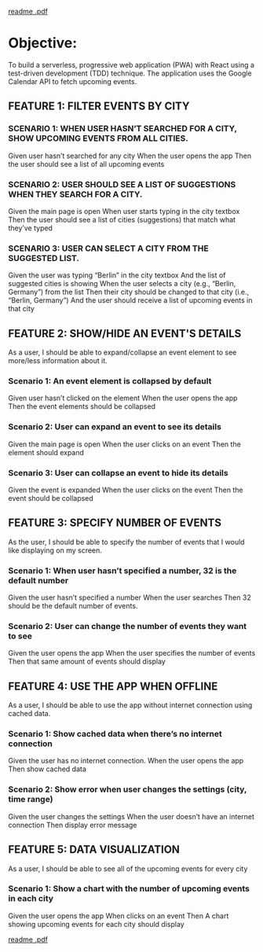 [readme .pdf](https://github.com/ericmarcellini/meet/files/7218545/readme.pdf)

# Objective:
To build a serverless, progressive web application (PWA) with React using a test-driven
development (TDD) technique. The application uses the Google Calendar API to fetch
upcoming events.
 
## FEATURE 1: FILTER EVENTS BY CITY
### SCENARIO 1: WHEN USER HASN’T SEARCHED FOR A CITY, SHOW UPCOMING EVENTS FROM ALL CITIES.
Given user hasn’t searched for any city
When the user opens the app
Then the user should see a list of all upcoming events

### SCENARIO 2: USER SHOULD SEE A LIST OF SUGGESTIONS WHEN THEY SEARCH FOR A CITY.
Given the main page is open
When user starts typing in the city textbox
Then the user should see a list of cities (suggestions) that match what they’ve typed

### SCENARIO 3: USER CAN SELECT A CITY FROM THE SUGGESTED LIST.
Given the user was typing “Berlin” in the city textbox
And the list of suggested cities is showing
When the user selects a city (e.g., “Berlin, Germany”) from the list
Then their city should be changed to that city (i.e., “Berlin, Germany”)
And the user should receive a list of upcoming events in that city

## FEATURE 2: SHOW/HIDE AN EVENT'S DETAILS
As a user, I should be able to expand/collapse an event element to see more/less information about it.

### Scenario 1: An event element is collapsed by default
Given user hasn’t clicked on the element
When the user opens the app
Then the event elements should be collapsed

### Scenario 2: User can expand an event to see its details
Given the main page is open
When the user clicks on an event
Then the element should expand

### Scenario 3: User can collapse an event to hide its details
Given the event is expanded
When the user clicks on the event
Then the event should be collapsed

## FEATURE 3: SPECIFY NUMBER OF EVENTS
As the user, I should be able to specify the number of events that I would like displaying on my screen.

### Scenario 1: When user hasn’t specified a number, 32 is the default number
Given the user hasn’t specified a number
When the user searches
Then 32 should be the default number of events.

### Scenario 2: User can change the number of events they want to see
Given the user opens the app
When the user specifies the number of events
Then that same amount of events should display

## FEATURE 4: USE THE APP WHEN OFFLINE
As a user, I should be able to use the app without internet connection using cached data.

### Scenario 1: Show cached data when there’s no internet connection
Given the user has no internet connection.
When the user opens the app
Then show cached data

### Scenario 2: Show error when user changes the settings (city, time range)
Given the user changes the settings
When the user doesn’t have an internet connection
Then display error message

## FEATURE 5: DATA VISUALIZATION
As a user, I should be able to see all of the upcoming events for every city

### Scenario 1: Show a chart with the number of upcoming events in each city
Given the user opens the app
When clicks on an event
Then A chart showing upcoming events for each city should display

[readme .pdf](https://github.com/ericmarcellini/meet/files/7218545/readme.pdf)
